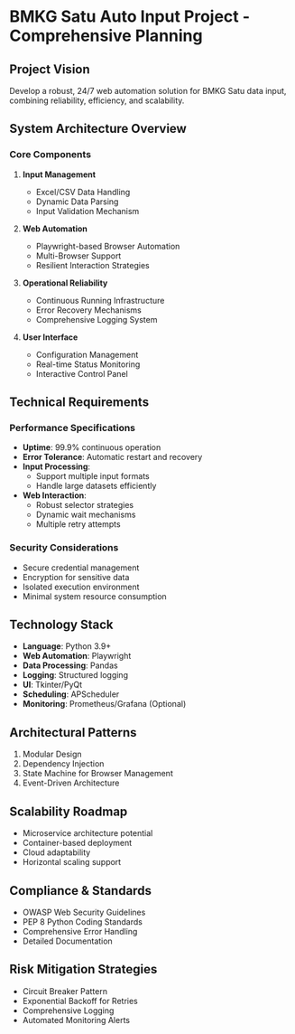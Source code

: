 # BMKG Satu Auto Input Project - Comprehensive Planning

## Project Vision
Develop a robust, 24/7 web automation solution for BMKG Satu data input, combining reliability, efficiency, and scalability.

## System Architecture Overview

### Core Components
1. **Input Management**
   - Excel/CSV Data Handling
   - Dynamic Data Parsing
   - Input Validation Mechanism

2. **Web Automation**
   - Playwright-based Browser Automation
   - Multi-Browser Support
   - Resilient Interaction Strategies

3. **Operational Reliability**
   - Continuous Running Infrastructure
   - Error Recovery Mechanisms
   - Comprehensive Logging System

4. **User Interface**
   - Configuration Management
   - Real-time Status Monitoring
   - Interactive Control Panel

## Technical Requirements

### Performance Specifications
- **Uptime**: 99.9% continuous operation
- **Error Tolerance**: Automatic restart and recovery
- **Input Processing**: 
  - Support multiple input formats
  - Handle large datasets efficiently
- **Web Interaction**:
  - Robust selector strategies
  - Dynamic wait mechanisms
  - Multiple retry attempts

### Security Considerations
- Secure credential management
- Encryption for sensitive data
- Isolated execution environment
- Minimal system resource consumption

## Technology Stack
- **Language**: Python 3.9+
- **Web Automation**: Playwright
- **Data Processing**: Pandas
- **Logging**: Structured logging
- **UI**: Tkinter/PyQt
- **Scheduling**: APScheduler
- **Monitoring**: Prometheus/Grafana (Optional)

## Architectural Patterns
1. Modular Design
2. Dependency Injection
3. State Machine for Browser Management
4. Event-Driven Architecture

## Scalability Roadmap
- Microservice architecture potential
- Container-based deployment
- Cloud adaptability
- Horizontal scaling support

## Compliance & Standards
- OWASP Web Security Guidelines
- PEP 8 Python Coding Standards
- Comprehensive Error Handling
- Detailed Documentation

## Risk Mitigation Strategies
- Circuit Breaker Pattern
- Exponential Backoff for Retries
- Comprehensive Logging
- Automated Monitoring Alerts